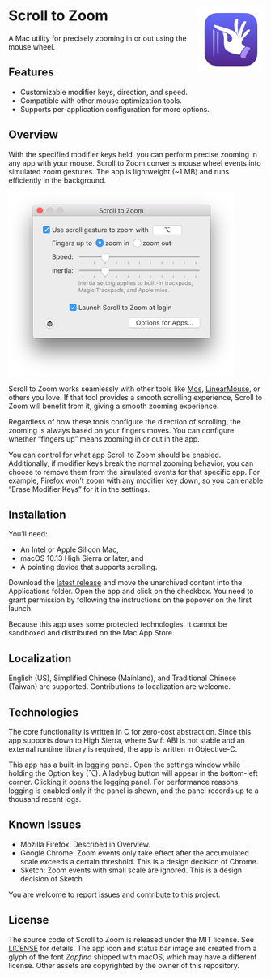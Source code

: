 # <img src="ScrollToZoom/Assets.xcassets/AppIcon.appiconset/AppIcon.128@2x.png" width="128" align="right"> Scroll to Zoom

A Mac utility for precisely zooming in or out using the mouse wheel.

## Features

- Customizable modifier keys, direction, and speed.
- Compatible with other mouse optimization tools.
- Supports per-application configuration for more options.

## Overview

With the specified modifier keys held, you can perform precise zooming in any app with your mouse. Scroll to Zoom converts mouse wheel events into simulated zoom gestures. The app is lightweight (~1 MB) and runs efficiently in the background.

<img src="images/window.png" width="447" title="Screenshot of the main window">

Scroll to Zoom works seamlessly with other tools like [Mos](https://github.com/Caldis/Mos), [LinearMouse](https://github.com/linearmouse/linearmouse), or others you love. If that tool provides a smooth scrolling experience, Scroll to Zoom will benefit from it, giving a smooth zooming experience.

Regardless of how these tools configure the direction of scrolling, the zooming is always based on your fingers moves. You can configure whether “fingers up” means zooming in or out in the app.

You can control for what app Scroll to Zoom should be enabled. Additionally, if modifier keys break the normal zooming behavior, you can choose to remove them from the simulated events for that specific app. For example, Firefox won’t zoom with any modifier key down, so you can enable “Erase Modifier Keys” for it in the settings.

## Installation

You’ll need:
- An Intel or Apple Silicon Mac,
- macOS 10.13 High Sierra or later, and
- A pointing device that supports scrolling.

Download the [latest release](https://github.com/alphaArgon/ScrollToZoom/releases) and move the unarchived content into the Applications folder. Open the app and click on the checkbox. You need to grant permission by following the instructions on the popover on the first launch.

Because this app uses some protected technologies, it cannot be sandboxed and distributed on the Mac App Store.

## Localization

English (US), Simplified Chinese (Mainland), and Traditional Chinese (Taiwan) are supported. Contributions to localization are welcome.

## Technologies

The core functionality is written in C for zero-cost abstraction. Since this app supports down to High Sierra, where Swift ABI is not stable and an external runtime library is required, the app is written in Objective-C.

This app has a built-in logging panel. Open the settings window while holding the Option key (⌥). A ladybug button will appear in the bottom-left corner. Clicking it opens the logging panel. For performance reasons, logging is enabled only if the panel is shown, and the panel records up to a thousand recent logs.

## Known Issues

- Mozilla Firefox: Described in Overview.
- Google Chrome: Zoom events only take effect after the accumulated scale exceeds a certain threshold. This is a design decision of Chrome.
- Sketch: Zoom events with small scale are ignored. This is a design decision of Sketch.

You are welcome to report issues and contribute to this project.

## License

The source code of Scroll to Zoom is released under the MIT license. See [LICENSE](LICENSE) for details. The app icon and status bar image are created from a glyph of the font *Zapfino* shipped with macOS, which may have a different license. Other assets are copyrighted by the owner of this repository.
